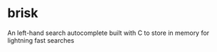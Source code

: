 brisk
=====

An left-hand search autocomplete built with C to store in memory for lightning fast searches
